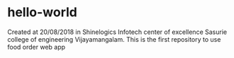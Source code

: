 # hello-world
Created at 20/08/2018 in Shinelogics Infotech center of excellence Sasurie college of engineering Vijayamangalam. This is the first repository to use food order web app
